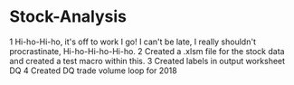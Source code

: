 # Stock-Analysis

1 Hi-ho-Hi-ho, it's off to work I go! I can't be late, I really shouldn't procrastinate, Hi-ho-Hi-ho-Hi-ho.
2 Created a .xlsm file for the stock data and created a test macro within this.
3 Created labels in output worksheet DQ
4 Created DQ trade volume loop for 2018